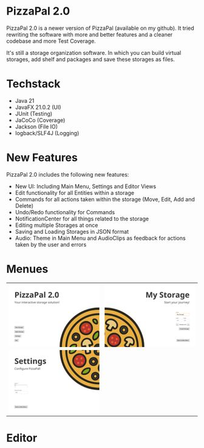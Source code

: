 # PizzaPal 2.0

PizzaPal 2.0 is a newer version of PizzaPal (available on my github). It tried rewriting the software with more and better features and a cleaner codebase and more Test Coverage.

It's still a storage organization software. In which you can build virtual storages, add shelf and packages and save these storages as files.

# Techstack

- Java 21
- JavaFX 21.0.2 (UI)
- JUnit (Testing)
- JaCoCo (Coverage)
- Jackson (File IO)
- logback/SLF4J (Logging)

# New Features

PizzaPal 2.0 includes the following new features:

- New UI: Including Main Menu, Settings and Editor Views
- Edit functionality for all Entities within a storage
- Commands for all actions taken within the storage (Move, Edit, Add and Delete)
- Undo/Redo functionality for Commands
- NotificationCenter for all things related to the storage
- Editing multiple Storages at once
- Saving and Loading Storages in JSON format
- Audio: Theme in Main Menu and AudioClips as feedback for actions taken by the user and errors

# Menues

|                                                                                |                                                                                         |
| ------------------------------------------------------------------------------ | --------------------------------------------------------------------------------------- |
| ![Main Menu](/documentation/screenshots/main_menu.png "Main Menu")             | ![New Storage Menu](/documentation/screenshots/new_storage_menu.png "New Storage Menu") |
| ![Settings Menu](/documentation/screenshots/settings_menu.png "Settings Menu") |                                                                                         |

# Editor
